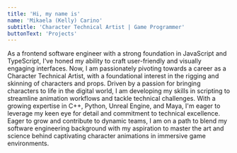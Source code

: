 ```yaml
---
title: 'Hi, my name is'
name: 'Mikaela (Kelly) Carino'
subtitle: 'Character Technical Artist | Game Programmer'
buttonText: 'Projects'
---
```


As a frontend software engineer with a strong foundation in JavaScript and TypeScript, I've honed my ability to craft user-friendly and visually engaging interfaces. Now, I am passionately pivoting towards a career as a Character Technical Artist, with a foundational interest in the rigging and skinning of characters and props. Driven by a passion for bringing characters to life in the digital world, I am developing my skills in scripting to streamline animation workflows and tackle technical challenges. With a growing expertise in C++, Python, Unreal Engine, and Maya, I'm eager to leverage my keen eye for detail and commitment to technical excellence. Eager to grow and contribute to dynamic teams, I am on a path to blend my software engineering background with my aspiration to master the art and science behind captivating character animations in immersive game environments.
